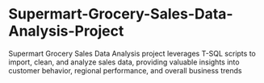 # Supermart-Grocery-Sales-Data-Analysis-Project
Supermart Grocery Sales Data Analysis project leverages T-SQL scripts to import, clean, and analyze sales data, providing valuable insights into customer behavior, regional performance, and overall business trends
